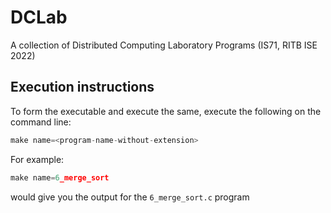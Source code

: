 # DCLab

A collection of Distributed Computing Laboratory Programs (IS71, RITB ISE 2022) 

## Execution instructions

To form the executable and execute the same, execute the following on the command line:

```C
make name=<program-name-without-extension>
```

For example:

```C
make name=6_merge_sort
```

would give you the output for the `6_merge_sort.c` program
